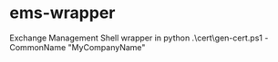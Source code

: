 # ems-wrapper

Exchange Management Shell wrapper in python
.\cert\gen-cert.ps1 -CommonName "MyCompanyName"
